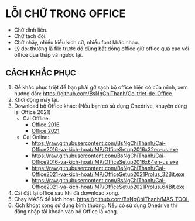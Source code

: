 # LỖI CHỮ TRONG OFFICE #
  - Chữ dính liền.
  - Chữ tách đôi.
  - Chữ nhãy, nhiều kiều kích cữ, nhiều font khác nhau.
- Lý do: thường là file trước đó dùng bất đồng office giữ office quá cao với office quá thấp và ngược lại.

##   CÁCH KHẮC PHỤC ##
1. Để khăc phục triệt để bạn phải gở sạch bộ office hiện có của mình, xem hướng dẫn: https://github.com/BsNgChiThanh/Go-triet-de-Office.
2. Khởi động máy lại.
3. Download bộ Office khác: (Nếu bạn có sử dụng Onedrive, khuyên dùng lại Office 2021)
   - Cài Offline:
     - [Office 2016](https://bsthanh-my.sharepoint.com/:u:/g/personal/0914678254_bsthanh_onmicrosoft_com/EWngGMh-zXVEnUgIbGMkGzsBIPUe_tBbXxj8-jz-Nk5B0A?e=eo5iwX)
     - [Office 2021](https://officecdn.microsoft.com/db/492350f6-3a01-4f97-b9c0-c7c6ddf67d60/media/en-us/ProPlus2021Retail.img)
   - Cài Online:
     - https://raw.githubusercontent.com/BsNgChiThanh/Cai-Office2016-va-kich-hoat/IMP/OfficeSetup2016x32en-us.exe
     - https://raw.githubusercontent.com/BsNgChiThanh/Cai-Office2016-va-kich-hoat/IMP/OfficeSetup2016x64en-us.exe
     - https://raw.githubusercontent.com/BsNgChiThanh/Cai-Office2021-va-kich-hoat/IMP/OfficeSetup2021Prolus_32Bit.exe
     - https://raw.githubusercontent.com/BsNgChiThanh/Cai-Office2021-va-kich-hoat/IMP/OfficeSetup2021Prolus_64Bit.exe
4. Cài đặt lại office sau khi đã download xong.
5. Chạy MASS để kích hoạt. https://github.com/BsNgChiThanh/MAS-TOOL
6. Kích khoạt xong sử dụng bình thường. Nếu có sử dụng Onedrive thì đăng nhập tài khoản vào bộ Office là xong.
